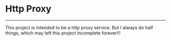 # Http Proxy
---

This project is intended to be a http proxy service. But I always do half
things, which may left this project incomplete forever!!!
